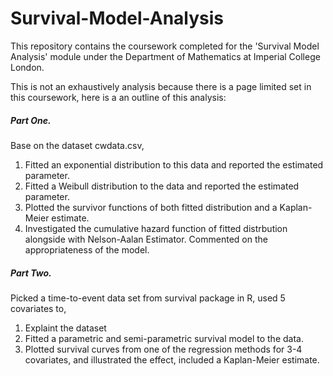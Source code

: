 # Survival-Model-Analysis

This repository contains the coursework completed for the 'Survival Model Analysis' module under the Department of Mathematics at Imperial College London.

This is not an exhaustively analysis because there is a page limited set in this coursework, here is a an outline of this analysis:

##### Part One. 
Base on the dataset cwdata.csv,
1. Fitted an exponential distribution to this data and reported the estimated parameter.
2. Fitted a Weibull distribution to the data and reported the estimated parameter.
3. Plotted the survivor functions of both fitted distribution and a Kaplan-Meier estimate.
4. Investigated the cumulative hazard function of fitted distrbution alongside with Nelson-Aalan Estimator. Commented on the appropriateness of the model.

##### Part Two.
Picked a time-to-event data set from survival package in R, used 5 covariates to,
1. Explaint the dataset
2. Fitted a parametric and semi-parametric survival model to the data.
3. Plotted survival curves from one of the regression methods for 3-4 covariates, and illustrated the effect, included a Kaplan-Meier estimate.
